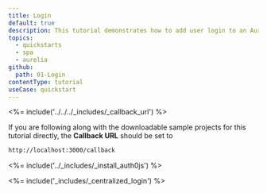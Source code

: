 ```yaml
---
title: Login
default: true
description: This tutorial demonstrates how to add user login to an Aurelia application with Auth0.
topics:
  - quickstarts
  - spa
  - aurelia
github:
  path: 01-Login
contentType: tutorial
useCase: quickstart
---
```

<%= include('../../../_includes/_callback_url') %>

If you are following along with the downloadable sample projects for this tutorial directly, the **Callback URL** should be set to

```bash
http://localhost:3000/callback
```

<%= include('../_includes/_install_auth0js') %>

<%= include('_includes/_centralized_login') %>
